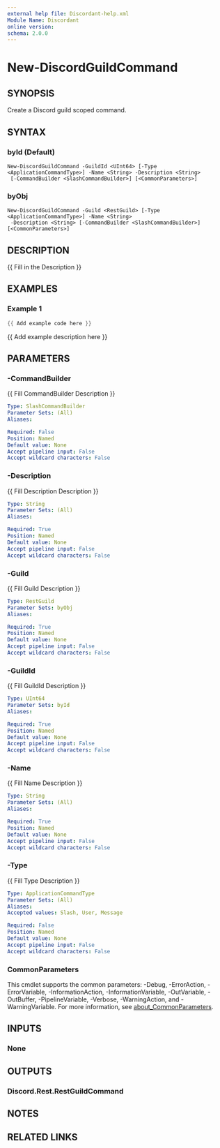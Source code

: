 ```yaml
---
external help file: Discordant-help.xml
Module Name: Discordant
online version:
schema: 2.0.0
---
```


# New-DiscordGuildCommand

## SYNOPSIS
Create a Discord guild scoped command.

## SYNTAX

### byId (Default)
```
New-DiscordGuildCommand -GuildId <UInt64> [-Type <ApplicationCommandType>] -Name <String> -Description <String>
 [-CommandBuilder <SlashCommandBuilder>] [<CommonParameters>]
```

### byObj
```
New-DiscordGuildCommand -Guild <RestGuild> [-Type <ApplicationCommandType>] -Name <String>
 -Description <String> [-CommandBuilder <SlashCommandBuilder>] [<CommonParameters>]
```

## DESCRIPTION
{{ Fill in the Description }}

## EXAMPLES

### Example 1
```powershell
{{ Add example code here }}
```

{{ Add example description here }}

## PARAMETERS

### -CommandBuilder
{{ Fill CommandBuilder Description }}

```yaml
Type: SlashCommandBuilder
Parameter Sets: (All)
Aliases:

Required: False
Position: Named
Default value: None
Accept pipeline input: False
Accept wildcard characters: False
```

### -Description
{{ Fill Description Description }}

```yaml
Type: String
Parameter Sets: (All)
Aliases:

Required: True
Position: Named
Default value: None
Accept pipeline input: False
Accept wildcard characters: False
```

### -Guild
{{ Fill Guild Description }}

```yaml
Type: RestGuild
Parameter Sets: byObj
Aliases:

Required: True
Position: Named
Default value: None
Accept pipeline input: False
Accept wildcard characters: False
```

### -GuildId
{{ Fill GuildId Description }}

```yaml
Type: UInt64
Parameter Sets: byId
Aliases:

Required: True
Position: Named
Default value: None
Accept pipeline input: False
Accept wildcard characters: False
```

### -Name
{{ Fill Name Description }}

```yaml
Type: String
Parameter Sets: (All)
Aliases:

Required: True
Position: Named
Default value: None
Accept pipeline input: False
Accept wildcard characters: False
```

### -Type
{{ Fill Type Description }}

```yaml
Type: ApplicationCommandType
Parameter Sets: (All)
Aliases:
Accepted values: Slash, User, Message

Required: False
Position: Named
Default value: None
Accept pipeline input: False
Accept wildcard characters: False
```

### CommonParameters
This cmdlet supports the common parameters: -Debug, -ErrorAction, -ErrorVariable, -InformationAction, -InformationVariable, -OutVariable, -OutBuffer, -PipelineVariable, -Verbose, -WarningAction, and -WarningVariable. For more information, see [about_CommonParameters](http://go.microsoft.com/fwlink/?LinkID=113216).

## INPUTS

### None

## OUTPUTS

### Discord.Rest.RestGuildCommand

## NOTES

## RELATED LINKS
